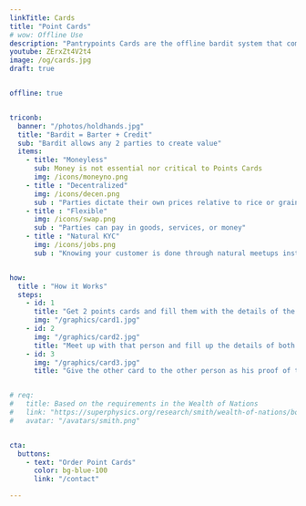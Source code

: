 ```yaml
---
linkTitle: Cards
title: "Point Cards"
# wow: Offline Use
description: "Pantrypoints Cards are the offline bardit system that combines barter and credit"
youtube: ZErxZt4V2t4
image: /og/cards.jpg
draft: true


offline: true


triconb:
  banner: "/photos/holdhands.jpg" 
  title: "Bardit = Barter + Credit"
  sub: "Bardit allows any 2 parties to create value"
  items:
    - title: "Moneyless"
      sub: Money is not essential nor critical to Points Cards
      img: /icons/moneyno.png
    - title : "Decentralized"
      img: /icons/decen.png    
      sub : "Parties dictate their own prices relative to rice or grains"
    - title : "Flexible"
      img: /icons/swap.png
      sub : "Parties can pay in goods, services, or money"
    - title : "Natural KYC"
      img: /icons/jobs.png
      sub : "Knowing your customer is done through natural meetups instead of through artificial technology"


how:
  title : "How it Works"  
  steps:
    - id: 1
      title: "Get 2 points cards and fill them with the details of the other person"  
      img: "/graphics/card1.jpg"
    - id: 2 
      img: "/graphics/card2.jpg"
      title: "Meet up with that person and fill up the details of both cards with the actual transaction"
    - id: 3
      img: "/graphics/card3.jpg"
      title: "Give the other card to the other person as his proof of the transaction. Repeat the process in a future transaction to clear the barter debt"


# req:
#   title: Based on the requirements in the Wealth of Nations
#   link: "https://superphysics.org/research/smith/wealth-of-nations/book-5/chapter-3j/"
#   avatar: "/avatars/smith.png"


cta:
  buttons:
    - text: "Order Point Cards"
      color: bg-blue-100
      link: "/contact"

---
```

